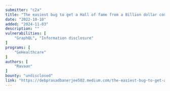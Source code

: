 ```yaml
---
submitter: "c2a"
title: "The easiest bug to get a Hall of fame from a Billion dollar company."
date: "2022-10-10"
added: "2024-11-03"
description: ""
vulnerabilities: [
    "GraphQL", "Information disclosure"
]
programs: [
    "GeHealthcare"
]
authors: [
    "Ravaan"
]
bounty: "undisclosed"
link: "https://debprasadbanerjee502.medium.com/the-easiest-bug-to-get-a-hall-of-fame-from-a-billion-dollar-company-8278fd7b3035"
---
```





